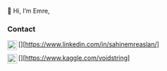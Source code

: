 👋 Hi, I’m Emre,

### Contact

[<img  width="22" src="https://unpkg.com/simple-icons@v4/icons/linkedin.svg" align="left" />][https://www.linkedin.com/in/sahinemreaslan/]

[<img  width="22" src="https://unpkg.com/simple-icons@v4/icons/kaggle.svg" align="left" />][https://www.kaggle.com/voidstring]
